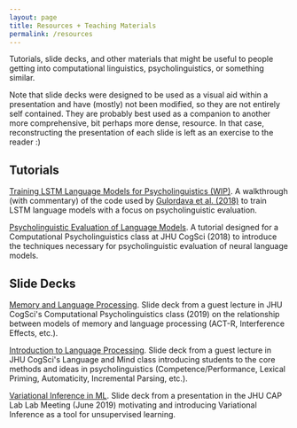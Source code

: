 ```yaml
---
layout: page
title: Resources + Teaching Materials
permalink: /resources
---
```


Tutorials, slide decks, and other materials that might be useful to people getting into computational linguistics, psycholinguistics, or something similar. 

Note that slide decks were designed to be used as a visual aid within a presentation and have (mostly) not been modified, so they are not entirely self contained. They are probably best used as a companion to another more comprehensive, bit perhaps more dense, resource. In that case, reconstructing the presentation of each slide is left as an exercise to the reader :)

## Tutorials
[Training LSTM Language Models for Psycholinguistics (WIP)](https://colab.research.google.com/drive/1EYQQ5Zjt7TNuRIjg_y-L-8m2_T5JRIig?usp=sharing). A walkthrough (with commentary) of the code used by [Gulordava et al. (2018)](https://www.aclweb.org/anthology/N18-1108.pdf) to train LSTM language models with a focus on psycholinguistic evaluation.

[Psycholinguistic Evaluation of Language Models](https://colab.research.google.com/drive/1yzO4isSfBKq6YBLHzZSZmllDQB_yOWiM?usp=sharing). A tutorial designed for a Computational Psycholinguistics class at JHU CogSci (2018) to introduce the techniques necessary for psycholinguistic evaluation of neural language models.

## Slide Decks

[Memory and Language Processing](https://docs.google.com/presentation/d/188Ddj3fjiUpSsjUQMU8ewnM98Ec_pc4fGNYlYkwbhk0/edit?usp=sharing). Slide deck from a guest lecture in JHU CogSci's Computational Psycholinguistics class (2019) on the relationship between models of memory and language processing (ACT-R, Interference Effects, etc.).

[Introduction to Language Processing](https://docs.google.com/presentation/d/1IivPhHP8VL1danY6C2ELFuX-tkneH5ylvbQ70oGQoks/edit?usp=sharing). Slide deck from a guest lecture in JHU CogSci's Language and Mind class introducing students to the core methods and ideas in psycholinguistics (Competence/Performance, Lexical Priming, Automaticity, Incremental Parsing, etc.). 

[Variational Inference in ML](https://docs.google.com/presentation/d/1VIsjI2FLbEIJnu_Uhu6ARUnpBrJffr1go9BRhTpUAaM/edit?usp=sharing). Slide deck from a presentation in the JHU CAP Lab Lab Meeting (June 2019) motivating and introducing Variational Inference as a tool for unsupervised learning.


